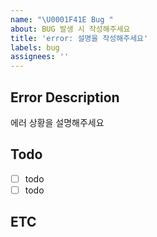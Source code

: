 ```yaml
---
name: "\U0001F41E Bug "
about: BUG 발생 시 작성해주세요
title: 'error: 설명을 작성해주세요'
labels: bug
assignees: ''
---
```


## Error Description

에러 상황을 설명해주세요

## Todo

-   [ ] todo
-   [ ] todo

## ETC
